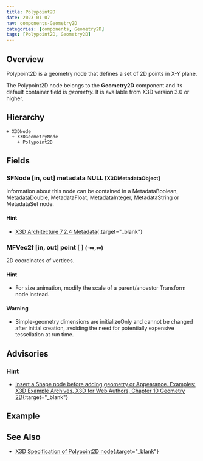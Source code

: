 ```yaml
---
title: Polypoint2D
date: 2023-01-07
nav: components-Geometry2D
categories: [components, Geometry2D]
tags: [Polypoint2D, Geometry2D]
---
```

<style>
.post h3 {
  word-spacing: 0.2em;
}
</style>

## Overview

Polypoint2D is a geometry node that defines a set of 2D points in X-Y plane.

The Polypoint2D node belongs to the **Geometry2D** component and its default container field is *geometry.* It is available from X3D version 3.0 or higher.

## Hierarchy

```
+ X3DNode
  + X3DGeometryNode
    + Polypoint2D
```

## Fields

### SFNode [in, out] **metadata** NULL <small>[X3DMetadataObject]</small>

Information about this node can be contained in a MetadataBoolean, MetadataDouble, MetadataFloat, MetadataInteger, MetadataString or MetadataSet node.

#### Hint

- [X3D Architecture 7.2.4 Metadata](https://www.web3d.org/specifications/X3Dv4Draft/ISO-IEC19775-1v4-CD1/Part01/components/core.html#Metadata){:target="_blank"}

### MFVec2f [in, out] **point** [ ] <small>(-∞,∞)</small>

2D coordinates of vertices.

#### Hint

- For size animation, modify the scale of a parent/ancestor Transform node instead.

#### Warning

- Simple-geometry dimensions are initializeOnly and cannot be changed after initial creation, avoiding the need for potentially expensive tessellation at run time.

## Advisories

### Hint

- [Insert a Shape node before adding geometry or Appearance. Examples: X3D Example Archives, X3D for Web Authors, Chapter 10 Geometry 2D](https://www.web3d.org/x3d/content/examples/X3dForWebAuthors/Chapter10Geometry2D){:target="_blank"}

## Example

<x3d-canvas src="https://create3000.github.io/media/examples/Geometry2D/Polypoint2D/Polypoint2D.x3d" update="auto"></x3d-canvas>

## See Also

- [X3D Specification of Polypoint2D node](https://www.web3d.org/documents/specifications/19775-1/V4.0/Part01/components/geometry2D.html#Polypoint2D){:target="_blank"}

